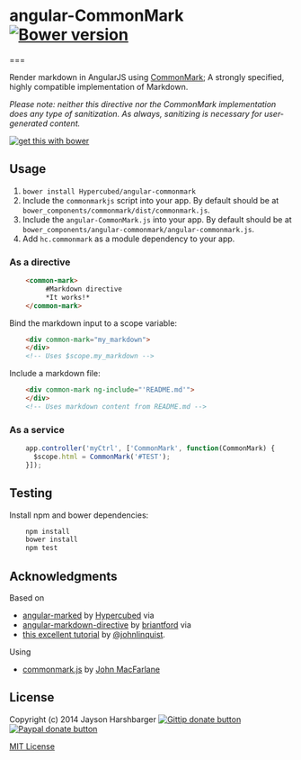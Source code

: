 # angular-CommonMark [![Bower version](https://badge.fury.io/bo/angular-CommonMark.svg)](http://badge.fury.io/bo/angular-CommonMark)
===

Render markdown in AngularJS using [CommonMark](http://commonmark.org/); A strongly specified, highly compatible implementation of Markdown.

*Please note: neither this directive nor the CommonMark implementation does any type of sanitization.  As always, sanitizing is necessary for user-generated content.*

[![get this with bower](http://benschwarz.github.io/bower-badges/badge@2x.png)](http://bower.io/ "get this with bower")

## Usage
1. `bower install Hypercubed/angular-commonmark`
2. Include the `commonmarkjs` script into your app.  By default should be at `bower_components/commonmark/dist/commonmark.js`.
3. Include the `angular-CommonMark.js` into your app.  By default should be at `bower_components/angular-commonmark/angular-commonmark.js`.
4. Add `hc.commonmark` as a module dependency to your app.

### As a directive

```html
	<common-mark>
	     #Markdown directive
	     *It works!*  
	</common-mark>
```

Bind the markdown input to a scope variable:

```html
	<div common-mark="my_markdown">
	</div>
	<!-- Uses $scope.my_markdown -->
```

Include a markdown file:

```html
	<div common-mark ng-include="'README.md'">
	</div>
	<!-- Uses markdown content from README.md -->
```

### As a service

```js
	app.controller('myCtrl', ['CommonMark', function(CommonMark) {
	  $scope.html = CommonMark('#TEST');
	}]);
```

## Testing

Install npm and bower dependencies:

```bash
	npm install
	bower install
	npm test
```

## Acknowledgments
Based on
- [angular-marked](https://github.com/Hypercubed/angular-marked) by [Hypercubed](https://github.com/Hypercubed/) via
- [angular-markdown-directive](https://github.com/btford/angular-markdown-directive) by [briantford](http://briantford.com/) via
- [this excellent tutorial](http://blog.angularjs.org/2012/05/custom-components-part-1.html) by [@johnlinquist](https://twitter.com/johnlindquist).

Using
- [commonmark.js](https://github.com/jgm/commonmark.js) by [John MacFarlane](https://github.com/jgm/)

## License
Copyright (c) 2014 Jayson Harshbarger [![Gittip donate button](http://img.shields.io/gratipay/Hypercubed.svg)](https://www.gittip.com/hypercubed/ "Donate weekly to this project using Gittip")
[![Paypal donate button](http://img.shields.io/badge/paypal-donate-brightgreen.svg)](https://www.paypal.com/cgi-bin/webscr?cmd=_s-xclick&hosted_button_id=X7KYR6T9U2NHC "One time donation to this project using Paypal")

[MIT License](http://en.wikipedia.org/wiki/MIT_License)
